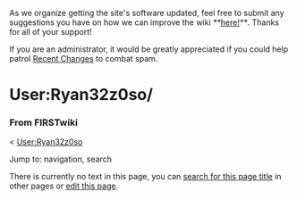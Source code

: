As we organize getting the site's software updated, feel free to submit any
suggestions you have on how we can improve the wiki
_**_[here!](/index.php/User:Hallry/Suggestions "User:Hallry/Suggestions"
)_**_. Thanks for all of your support!

If you are an administrator, it would be greatly appreciated if you could help
patrol [Recent Changes](/index.php/Special:Recentchanges
"Special:Recentchanges" ) to combat spam.

# User:Ryan32z0so/

### From FIRSTwiki

&lt; [User:Ryan32z0so](/index.php/User:Ryan32z0so "User:Ryan32z0so" )

Jump to: navigation, search

There is currently no text in this page, you can [search for this page
title](/index.php/Special:Search/Ryan32z0so/ "Special:Search/Ryan32z0so/" ) in
other pages or [edit this
page](http://www.firstwiki.net/index.php?title=User:Ryan32z0so/&action=edit
"http://www.firstwiki.net/index.php?title=User:Ryan32z0so/&action=edit" ).

